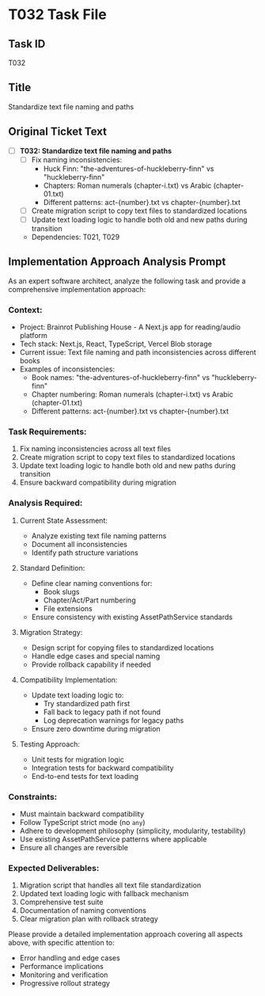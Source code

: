 # T032 Task File

## Task ID

T032

## Title

Standardize text file naming and paths

## Original Ticket Text

- [ ] **T032: Standardize text file naming and paths**
  - [ ] Fix naming inconsistencies:
    - Huck Finn: "the-adventures-of-huckleberry-finn" vs "huckleberry-finn"
    - Chapters: Roman numerals (chapter-i.txt) vs Arabic (chapter-01.txt)
    - Different patterns: act-{number}.txt vs chapter-{number}.txt
  - [ ] Create migration script to copy text files to standardized locations
  - [ ] Update text loading logic to handle both old and new paths during transition
  - Dependencies: T021, T029

## Implementation Approach Analysis Prompt

As an expert software architect, analyze the following task and provide a comprehensive implementation approach:

### Context:

- Project: Brainrot Publishing House - A Next.js app for reading/audio platform
- Tech stack: Next.js, React, TypeScript, Vercel Blob storage
- Current issue: Text file naming and path inconsistencies across different books
- Examples of inconsistencies:
  - Book names: "the-adventures-of-huckleberry-finn" vs "huckleberry-finn"
  - Chapter numbering: Roman numerals (chapter-i.txt) vs Arabic (chapter-01.txt)
  - Different patterns: act-{number}.txt vs chapter-{number}.txt

### Task Requirements:

1. Fix naming inconsistencies across all text files
2. Create migration script to copy text files to standardized locations
3. Update text loading logic to handle both old and new paths during transition
4. Ensure backward compatibility during migration

### Analysis Required:

1. Current State Assessment:

   - Analyze existing text file naming patterns
   - Document all inconsistencies
   - Identify path structure variations

2. Standard Definition:

   - Define clear naming conventions for:
     - Book slugs
     - Chapter/Act/Part numbering
     - File extensions
   - Ensure consistency with existing AssetPathService standards

3. Migration Strategy:

   - Design script for copying files to standardized locations
   - Handle edge cases and special naming
   - Provide rollback capability if needed

4. Compatibility Implementation:

   - Update text loading logic to:
     - Try standardized path first
     - Fall back to legacy path if not found
     - Log deprecation warnings for legacy paths
   - Ensure zero downtime during migration

5. Testing Approach:
   - Unit tests for migration logic
   - Integration tests for backward compatibility
   - End-to-end tests for text loading

### Constraints:

- Must maintain backward compatibility
- Follow TypeScript strict mode (no `any`)
- Adhere to development philosophy (simplicity, modularity, testability)
- Use existing AssetPathService patterns where applicable
- Ensure all changes are reversible

### Expected Deliverables:

1. Migration script that handles all text file standardization
2. Updated text loading logic with fallback mechanism
3. Comprehensive test suite
4. Documentation of naming conventions
5. Clear migration plan with rollback strategy

Please provide a detailed implementation approach covering all aspects above, with specific attention to:

- Error handling and edge cases
- Performance implications
- Monitoring and verification
- Progressive rollout strategy
